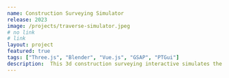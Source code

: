 ```yaml
---
name: Construction Surveying Simulator
release: 2023
image: /projects/traverse-simulator.jpeg
# no link
# link
layout: project
featured: true
tags: ["Three.js", "Blender", "Vue.js", "GSAP", "PTGui"]
description:  This 3d construction surveying interactive simulates the process of creating a traverse network on OSU's McNary field. The goal of this project is to provide a virtual alternative to an in-person activity performed at the on-campus field.
---
```

